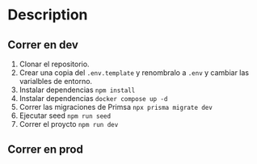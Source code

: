 # Description


## Correr en dev

1. Clonar el repositorio.
2. Crear una copia del ```.env.template``` y renombralo a ```.env``` y cambiar las varialbles 
de entorno.
3. Instalar dependencias ```npm install```
4. Instalar dependencias ```docker compose up -d```
5. Correr las migraciones de Primsa ```npx prisma migrate dev```
6. Ejecutar seed ```npm run seed```
7. Correr el proycto ```npm run dev```

## Correr en prod